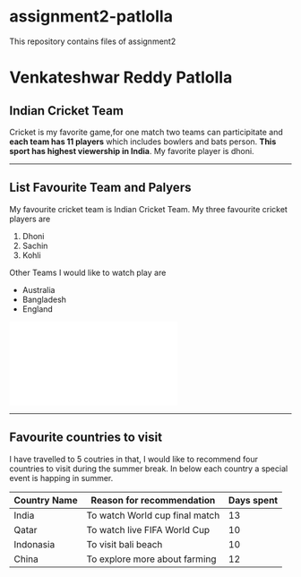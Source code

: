 # assignment2-patlolla
This repository contains files of assignment2

# Venkateshwar Reddy Patlolla
## Indian Cricket Team
Cricket is my favorite game,for one match two teams can participitate and **each team has 11 players** which includes bowlers and bats person. **This sport has highest viewership in India**. My favorite player is dhoni.

***

## List Favourite Team and Palyers
My favourite cricket team is Indian Cricket Team. My three favourite cricket players are
1. Dhoni
2. Sachin
3. Kohli

Other Teams I would like to watch play are
* Australia
* Bangladesh
* England

![Click here to know more about me](AboutMe.md)

***

## Favourite countries to visit
I have travelled to 5 coutries in that, I would like to recommend four countries to visit during the summer break. In below each country a special event is happing in summer.

| Country Name | Reason for recommendation     | Days spent|
|--------------|-------------------------------|-----------| 
|India         |To watch World cup final match | 13|
|Qatar         |   To watch live FIFA World Cup| 10|
|Indonasia     | To visit bali beach           | 10|
|China         | To explore more about farming | 12|